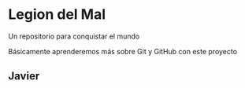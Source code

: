 # Legion del Mal
Un repositorio para conquistar el mundo

Básicamente aprenderemos más sobre Git y GitHub con este proyecto

## Javier